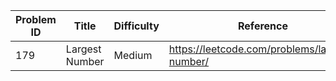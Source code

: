 | Problem ID | Title | Difficulty | Reference
| --- | --- | --- | ---
| 179 | Largest Number | Medium | https://leetcode.com/problems/largest-number/
